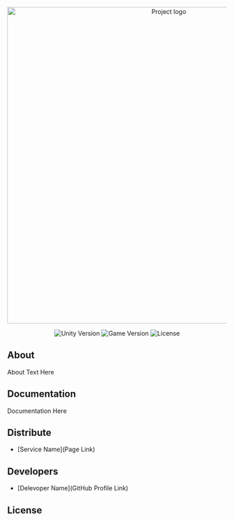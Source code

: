 <p align="center">
      <img src="https://drive.google.com/uc?export=view&id=1Ntwb0XvXqPg5tTPs4wEMCTfx4T1vylAk" alt ="Project logo" width="726">
</p>

<p align="center">
   <img src="" alt="Unity Version">
   <img src="" alt="Game Version">
   <img src="" alt="License">
</p>

## About

About Text Here

## Documentation

Documentation Here

## Distribute

- [Service Name](Page Link)


## Developers

- [Delevoper Name](GitHub Profile Link)

## License
